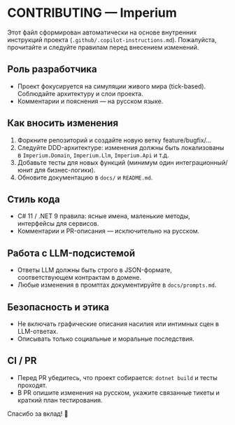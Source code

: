 # CONTRIBUTING — Imperium

Этот файл сформирован автоматически на основе внутренних инструкций проекта (`.github/.copilot-instructions.md`). Пожалуйста, прочитайте и следуйте правилам перед внесением изменений.

## Роль разработчика
- Проект фокусируется на симуляции живого мира (tick-based). Соблюдайте архитектуру и слои проекта.
- Комментарии и пояснения — на русском языке.

## Как вносить изменения
1. Форкните репозиторий и создайте новую ветку feature/bugfix/…
2. Следуйте DDD-архитектуре: изменения должны быть локализованы в `Imperium.Domain`, `Imperium.Llm`, `Imperium.Api` и т.д.
3. Добавьте тесты для новых функций (минимум один интеграционный/юнит для бизнес-логики).
4. Обновите документацию в `docs/` и `README.md`.

## Стиль кода
- C# 11 / .NET 9 правила: ясные имена, маленькие методы, интерфейсы для сервисов.
- Комментарии и PR-описания — исключительно на русском.

## Работа с LLM-подсистемой
- Ответы LLM должны быть строго в JSON-формате, соответствующем контрактам в домене.
- Любые изменения в промптах документируйте в `docs/prompts.md`.

## Безопасность и этика
- Не включать графические описания насилия или интимных сцен в LLM-ответах.
- Описывать только социальные и моральные последствия.

## CI / PR
- Перед PR убедитесь, что проект собирается: `dotnet build` и тесты проходят.
- В PR опишите изменения на русском, укажите связанные тикеты и краткий план тестирования.

Спасибо за вклад! 👑
